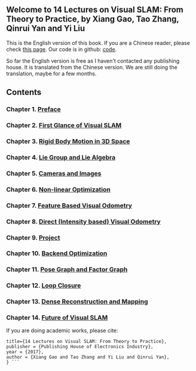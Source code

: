 ## Welcome to 14 Lectures on Visual SLAM: From Theory to Practice, by Xiang Gao, Tao Zhang, Qinrui Yan and Yi Liu

This is the English version of this book. If you are a Chinese reader, please check [this page](https://item.jd.com/12077296218.html). Our code is in github: [code](https://github.com/gaoxiangbo/slambook-en). 

So far the English version is free as I haven't contacted any publishing house. It is translated from the Chinese version. We are still doing the translation, maybe for a few months. 


## Contents 
### Chapter 1. [Preface](/ch1.md)
### Chapter 2. [First Glance of Visual SLAM](/ch2.md)
### Chapter 3. [Rigid Body Motion in 3D Space](/ch3.md)
### Chapter 4. [Lie Group and Lie Algebra](/ch4.md)
### Chapter 5. [Cameras and Images](/ch5.md)
### Chapter 6. [Non-linear Optimization](/ch6.md)
### Chapter 7. [Feature Based Visual Odometry](/ch7.md)
### Chapter 8. [Direct (Intensity based) Visual Odometry](/ch8.md)
### Chapter 9. [Project](/ch9.md)
### Chapter 10. [Backend Optimization](/ch10.md)
### Chapter 11. [Pose Graph and Factor Graph](/ch11.md)
### Chapter 12. [Loop Closure](/ch12.md)
### Chapter 13. [Dense Reconstruction and Mapping](/ch13.md)
### Chapter 14. [Future of Visual SLAM](/ch14.md)

If you are doing academic works, please cite: 

``` @Book{Gao2017SLAM, 
title={14 Lectures on Visual SLAM: From Theory to Practice}, 
publisher = {Publishing House of Electronics Industry},
year = {2017},
author = {Xiang Gao and Tao Zhang and Yi Liu and Qinrui Yan},
} ```

```
